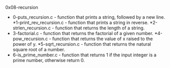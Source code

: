 0x08-recursion
* 0-puts_recursion.c - function that prints a string, followed by a new line.
*1-print_rev_recursion.c - function that prints a string in reverse.
*2-strlen_recursion.c - function that returns the length of a string.
* 3-factorial.c - function that returns the factorial of a given number.
*4-pow_recursion.c - function that returns the value of x raised to the power of y.
*5-sqrt_recursion.c - function that returns the natural square root of a number.
* 6-is_prime_number.c - function that returns 1 if the input integer is a prime number, otherwise return 0.
